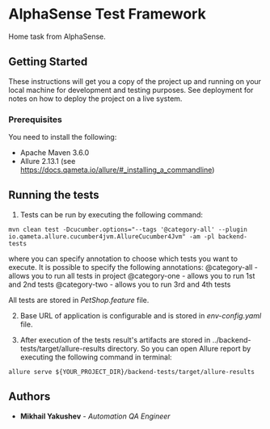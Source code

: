 # AlphaSense Test Framework

Home task from AlphaSense.

## Getting Started

These instructions will get you a copy of the project up and running on your local machine for development and testing purposes. See deployment for notes on how to deploy the project on a live system.

### Prerequisites

You need to install the following:
- Apache Maven 3.6.0
- Allure 2.13.1 (see https://docs.qameta.io/allure/#_installing_a_commandline)

## Running the tests

1. Tests can be run by executing the following command:

```
mvn clean test -Dcucumber.options="--tags '@category-all' --plugin io.qameta.allure.cucumber4jvm.AllureCucumber4Jvm" -am -pl backend-tests
```
where you can specify annotation to choose which tests you want to execute. It is possible to specify the following annotations:
@category-all - allows you to run all tests in project
@category-one - allows you to run 1st and 2nd tests
@category-two - allows you to run 3rd and 4th tests

All tests are stored in _PetShop.feature_ file.

2. Base URL of application is configurable and is stored in _env-config.yaml_ file.

3. After execution of the tests result's artifacts are stored in ../backend-tests/target/allure-results directory. So you can open Allure report by executing the following command in terminal:
```
allure serve ${YOUR_PROJECT_DIR}/backend-tests/target/allure-results
```

## Authors

* **Mikhail Yakushev** - *Automation QA Engineer*
